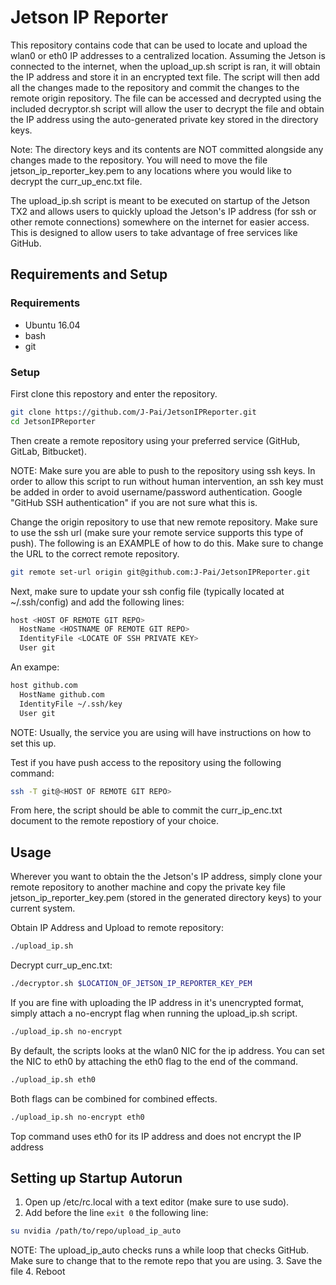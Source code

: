 # Jetson IP Reporter
This repository contains code that can be used to locate and upload the wlan0 or eth0 IP addresses to a centralized location. Assuming the Jetson is connected to the internet, when the upload_up.sh script is ran, it will obtain the IP address and store it in an encrypted text file. The script will then add all the changes made to the repository and commit the changes to the remote origin repository. The file can be accessed and decrypted using the included decryptor.sh script will allow the user to decrypt the file and obtain the IP address using the auto-generated private key stored in the directory keys.

Note: The directory keys and its contents are NOT committed alongside any changes made to the repository. You will need to move the file jetson_ip_reporter_key.pem to any locations where you would like to decrypt the curr_up_enc.txt file.

The upload_ip.sh script is meant to be executed on startup of the Jetson TX2 and allows users to quickly upload the Jetson's IP address (for ssh or other remote connections) somewhere on the internet for easier access. This is designed to allow users to take advantage of free services like GitHub.

## Requirements and Setup
### Requirements
* Ubuntu 16.04
* bash
* git

### Setup
First clone this repostory and enter the repository.
```bash
git clone https://github.com/J-Pai/JetsonIPReporter.git
cd JetsonIPReporter
```
Then create a remote repository using your preferred service (GitHub, GitLab, Bitbucket).

NOTE: Make sure you are able to push to the repository using ssh keys. In order to allow this script to run without human intervention, an ssh key must be added in order to avoid username/password authentication. Google "GitHub SSH authentication" if you are not sure what this is.

Change the origin repository to use that new remote repository. Make sure to use the ssh url (make sure your remote service supports this type of push). The following is an EXAMPLE of how to do this. Make sure to change the URL to the correct remote repository.
```bash
git remote set-url origin git@github.com:J-Pai/JetsonIPReporter.git
```
Next, make sure to update your ssh config file (typically located at ~/.ssh/config) and add the following lines:
```bash
host <HOST OF REMOTE GIT REPO>
  HostName <HOSTNAME OF REMOTE GIT REPO>
  IdentityFile <LOCATE OF SSH PRIVATE KEY>
  User git
```
An exampe:
```bash
host github.com
  HostName github.com
  IdentityFile ~/.ssh/key
  User git
```
NOTE: Usually, the service you are using will have instructions on how to set this up.

Test if you have push access to the repository using the following command:
```bash
ssh -T git@<HOST OF REMOTE GIT REPO>
```
From here, the script should be able to commit the curr_ip_enc.txt document to the remote repostiory of your choice.

## Usage
Wherever you want to obtain the the Jetson's IP address, simply clone your remote repository to another machine and copy the private key file jetson_ip_reporter_key.pem (stored in the generated directory keys) to your current system.

Obtain IP Address and Upload to remote repository:
```bash
./upload_ip.sh
```
Decrypt curr_up_enc.txt:
```bash
./decryptor.sh $LOCATION_OF_JETSON_IP_REPORTER_KEY_PEM
```
If you are fine with uploading the IP address in it's unencrypted format, simply attach a no-encrypt flag when running the upload_ip.sh script.
```bash
./upload_ip.sh no-encrypt
```
By default, the scripts looks at the wlan0 NIC for the ip address. You can set the NIC to eth0 by attaching the eth0 flag to the end of the command.
```bash
./upload_ip.sh eth0
```
Both flags can be combined for combined effects.
```bash
./upload_ip.sh no-encrypt eth0
```
Top command uses eth0 for its IP address and does not encrypt the IP address

## Setting up Startup Autorun
1. Open up /etc/rc.local with a text editor (make sure to use sudo).
2. Add before the line `exit 0` the following line:
```bash
su nvidia /path/to/repo/upload_ip_auto
```
NOTE: The upload_ip_auto checks runs a while loop that checks GitHub. Make sure to change that to the remote repo that you are using.
3. Save the file
4. Reboot

